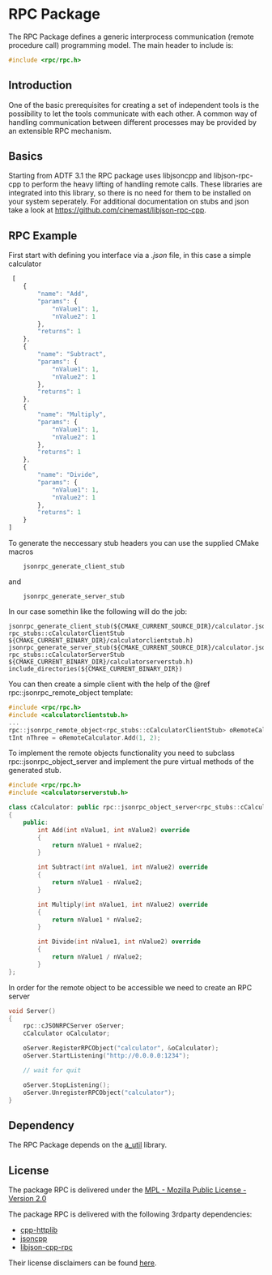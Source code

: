 <!---
Copyright @ 2021 VW Group. All rights reserved.
 
     This Source Code Form is subject to the terms of the Mozilla
     Public License, v. 2.0. If a copy of the MPL was not distributed
     with this file, You can obtain one at https://mozilla.org/MPL/2.0/.
 
If it is not possible or desirable to put the notice in a particular file, then
You may include the notice in a location (such as a LICENSE file in a
relevant directory) where a recipient would be likely to look for such a notice.
 
You may add additional accurate notices of copyright ownership.
-->

# RPC Package

The RPC Package defines a generic interprocess communication (remote procedure call) programming model.
The main header to include is:

````cpp
#include <rpc/rpc.h>
````

## Introduction

One of the basic prerequisites for creating a set of independent tools is
the possibility to let the tools communicate with each other. A common way
of handling communication between different processes may be provided by
an extensible RPC mechanism.

## Basics

Starting from ADTF 3.1 the RPC package uses libjsoncpp and libjson-rpc-cpp
to perform the heavy lifting of handling remote calls. These libraries are
integrated into this library, so there is no need for them to be installed
on your system seperately. For additional documentation on stubs and json
take a look at https://github.com/cinemast/libjson-rpc-cpp.

## RPC Example

First start with defining you interface via a *.json* file, in this case a simple calculator

````js
 [
    {
        "name": "Add",
        "params": {
            "nValue1": 1,
            "nValue2": 1
        },
        "returns": 1
    },
    {
        "name": "Subtract",
        "params": {
            "nValue1": 1,
            "nValue2": 1
        },
        "returns": 1
    },
    {
        "name": "Multiply",
        "params": {
            "nValue1": 1,
            "nValue2": 1
        },
        "returns": 1
    },
    {
        "name": "Divide",
        "params": {
            "nValue1": 1,
            "nValue2": 1
        },
        "returns": 1
    }
]
````

To generate the neccessary stub headers you can use the supplied CMake macros

````
    jsonrpc_generate_client_stub
````

and

````
    jsonrpc_generate_server_stub
````

In our case somethin like the following will do the job:

````
jsonrpc_generate_client_stub(${CMAKE_CURRENT_SOURCE_DIR}/calculator.json rpc_stubs::cCalculatorClientStub ${CMAKE_CURRENT_BINARY_DIR}/calculatorclientstub.h)
jsonrpc_generate_server_stub(${CMAKE_CURRENT_SOURCE_DIR}/calculator.json rpc_stubs::cCalculatorServerStub ${CMAKE_CURRENT_BINARY_DIR}/calculatorserverstub.h)
include_directories(${CMAKE_CURRENT_BINARY_DIR})
````

You can then create a simple client with the help of the @ref rpc::jsonrpc_remote_object template:

````cpp
#include <rpc/rpc.h>
#include <calculatorclientstub.h>
...
rpc::jsonrpc_remote_object<rpc_stubs::cCalculatorClientStub> oRemoteCalculator("http://localhost:1234/calculator");
tInt nThree = oRemoteCalculator.Add(1, 2);
````

To implement the remote objects functionality you need to subclass rpc::jsonrpc_object_server and implement the pure virtual methods of the generated stub.

````cpp
#include <rpc/rpc.h>
#include <calculatorserverstub.h>

class cCalculator: public rpc::jsonrpc_object_server<rpc_stubs::cCalculatorServerStub>
{
    public:
        int Add(int nValue1, int nValue2) override
        {
            return nValue1 + nValue2;
        }

        int Subtract(int nValue1, int nValue2) override
        {
            return nValue1 - nValue2;
        }

        int Multiply(int nValue1, int nValue2) override
        {
            return nValue1 * nValue2;
        }

        int Divide(int nValue1, int nValue2) override
        {
            return nValue1 / nValue2;
        }
};
````

In order for the remote object to be accessible we need to create an RPC server

````cpp
void Server()
{
    rpc::cJSONRPCServer oServer;
    cCalculator oCalculator;

    oServer.RegisterRPCObject("calculator", &oCalculator);
    oServer.StartListening("http://0.0.0.0:1234");

    // wait for quit

    oServer.StopListening();
    oServer.UnregisterRPCObject("calculator");
}
````

## Dependency

The RPC Package depends on the [a_util](a_util.md) library.

## License

The package RPC is delivered under the
[MPL - Mozilla Public License - Version 2.0](doc/extern/license/MPL2.0.txt)

The package RPC is delivered with the following 3rdparty dependencies:
- [cpp-httplib](https://github.com/yhirose/cpp-httplib)
- [jsoncpp](https://github.com/open-source-parsers/jsoncpp)
- [libjson-cpp-rpc](https://github.com/cinemast/libjson-rpc-cpp/)

Their license disclaimers can be found [here](doc/extern/license/licenses.txt).
